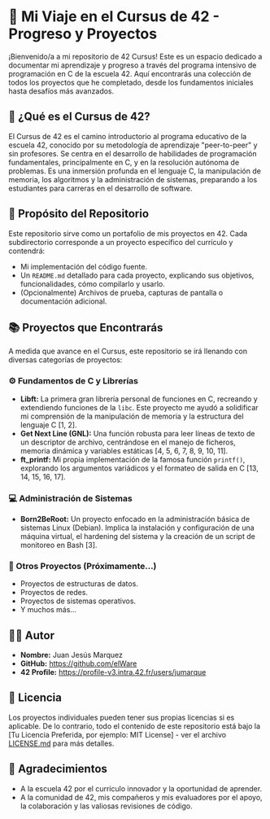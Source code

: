 # 🚀 Mi Viaje en el Cursus de 42 - Progreso y Proyectos

¡Bienvenido/a a mi repositorio de 42 Cursus! Este es un espacio dedicado a documentar mi aprendizaje y progreso a través del programa intensivo de programación en C de la escuela 42. Aquí encontrarás una colección de todos los proyectos que he completado, desde los fundamentos iniciales hasta desafíos más avanzados.

## 🌟 ¿Qué es el Cursus de 42?

El Cursus de 42 es el camino introductorio al programa educativo de la escuela 42, conocido por su metodología de aprendizaje "peer-to-peer" y sin profesores. Se centra en el desarrollo de habilidades de programación fundamentales, principalmente en C, y en la resolución autónoma de problemas. Es una inmersión profunda en el lenguaje C, la manipulación de memoria, los algoritmos y la administración de sistemas, preparando a los estudiantes para carreras en el desarrollo de software.

## 🎯 Propósito del Repositorio

Este repositorio sirve como un portafolio de mis proyectos en 42. Cada subdirectorio corresponde a un proyecto específico del currículo y contendrá:

*   Mi implementación del código fuente.
*   Un `README.md` detallado para cada proyecto, explicando sus objetivos, funcionalidades, cómo compilarlo y usarlo.
*   (Opcionalmente) Archivos de prueba, capturas de pantalla o documentación adicional.

## 📚 Proyectos que Encontrarás

A medida que avance en el Cursus, este repositorio se irá llenando con diversas categorías de proyectos:

### ⚙️ Fundamentos de C y Librerías

*   **Libft:** La primera gran librería personal de funciones en C, recreando y extendiendo funciones de la `libc`. Este proyecto me ayudó a solidificar mi comprensión de la manipulación de memoria y la estructura del lenguaje C [1, 2].
*   **Get Next Line (GNL):** Una función robusta para leer líneas de texto de un descriptor de archivo, centrándose en el manejo de ficheros, memoria dinámica y variables estáticas [4, 5, 6, 7, 8, 9, 10, 11].
*   **ft_printf:** Mi propia implementación de la famosa función `printf()`, explorando los argumentos variádicos y el formateo de salida en C [13, 14, 15, 16, 17].

### 💻 Administración de Sistemas

*   **Born2BeRoot:** Un proyecto enfocado en la administración básica de sistemas Linux (Debian). Implica la instalación y configuración de una máquina virtual, el hardening del sistema y la creación de un script de monitoreo en Bash [3].

### 🚧 Otros Proyectos (Próximamente...)

*   Proyectos de estructuras de datos.
*   Proyectos de redes.
*   Proyectos de sistemas operativos.
*   Y muchos más...

## 🧑‍💻 Autor

*   **Nombre:** Juan Jesús Marquez
*   **GitHub:** https://github.com/elWare
*   **42 Profile:** https://profile-v3.intra.42.fr/users/jumarque


## 📝 Licencia

Los proyectos individuales pueden tener sus propias licencias si es aplicable. De lo contrario, todo el contenido de este repositorio está bajo la [Tu Licencia Preferida, por ejemplo: MIT License] - ver el archivo [LICENSE.md](LICENSE.md) para más detalles.

## 👏 Agradecimientos

*   A la escuela 42 por el currículo innovador y la oportunidad de aprender.
*   A la comunidad de 42, mis compañeros y mis evaluadores por el apoyo, la colaboración y las valiosas revisiones de código.
